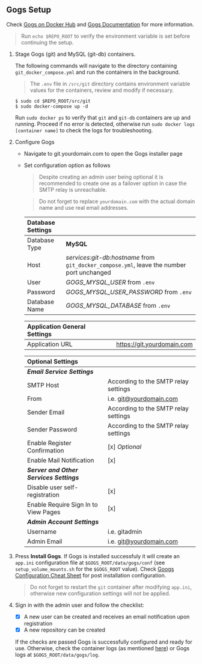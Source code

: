 ## Gogs Setup
Check [Gogs on Docker Hub](https://hub.docker.com/r/gogs/gogs/) and [Gogs Documentation](https://gogs.io/docs) for more information.
> Run `echo $REPO_ROOT` to verify the environment variable is set before continuing the setup.

1. Stage Gogs (git) and MySQL (git-db) containers.

    The following commands will navigate to the directory containing `git_docker_compose.yml` and run the containers in the background.

    > The `.env` file in `/src/git` directory contains environment variable values for the containers, review and modify if necessary.

    ```
    $ sudo cd $REPO_ROOT/src/git
    $ sudo docker-compose up -d
    ```

    <a name="docker-logs"></a>Run `sudo docker ps` to verify that `git` and `git-db` containers are up and running. Proceed if no error is detected, otherwise run `sudo docker logs [container name]` to check the logs for troubleshooting.

2. Configure Gogs

    - Navigate to git.yourdomain.com to open the Gogs installer page
    - Set configuration option as follows
      > Despite creating an admin user being optional it is recommended to create one as a failover option in case the SMTP relay is unreachable.
      
      > Do not forget to replace `yourdomain.com` with the actual domain name and use real email addresses.

      | Database Settings |                                                                                           |
      | :---------------- | :---------------------------------------------------------------------------------------- |
      | Database Type     | **MySQL**                                                                                 |
      | Host              | _services:git-db:hostname_ from `git_docker_compose.yml`, leave the number port unchanged |
      | User              | _GOGS_MYSQL_USER_ from `.env`                                                             |
      | Password          | _GOGS_MYSQL_USER_PASSWORD_ from `.env`                                                    |
      | Database Name     | _GOGS_MYSQL_DATABASE_ from `.env`                                                         |
      
      | Application General Settings |                            |
      | :--------------------------- | :--------------------------|
      | Application URL              | https://git.yourdomain.com |

      | Optional Settings                        |                                      |
      | :--------------------------------------- | :----------------------------------- |
      | ***Email Service Settings***             |                                      |
      | SMTP Host                                | According to the SMTP relay settings  |
      | From                                     | i.e. git@yourdomain.com              |
      | Sender Email                             | According to the SMTP relay settings  |
      | Sender Password                          | According to the SMTP relay settings  |
      | Enable Register Confirmation             | [x] _Optional_                       |
      | Enable Mail Notification                 | [x]                                  |
      | ***Server and Other Services Settings*** |                                      |
      | Disable user self-registration           | [x]                                  |
      | Enable Require Sign In to View Pages     | [x]                                  |
      | ***Admin Account Settings***             |                                      |
      | Username                                 | i.e. gitadmin                        |
      | Admin Email                              | i.e. git@yourdomain.com              |

3. Press **Install Gogs**. If Gogs is installed successfuly it will create an `app.ini` configuration file at `$GOGS_ROOT/data/gogs/conf` (see `setup_volume_mounts.sh` for the `$GOGS_ROOT` value). Check [Googs Configuration Cheat Sheet](https://gogs.io/docs/advanced/configuration_cheat_sheet) for post installation configuration.

    > Do not forget to restart the `git` container after modifying `app.ini`, otherwise new configuration settings will not be applied.

4. Sign in with the admin user and follow the checklist:
    - [x] A new user can be created and receives an email notification upon registration
    - [x] A new repository can be created
    
    If the checks are passed Gogs is successfully configured and ready for use. Otherwise, check the container logs (as mentioned [here](#docker-logs)) or Gogs logs at `$GOGS_ROOT/data/gogs/log`.